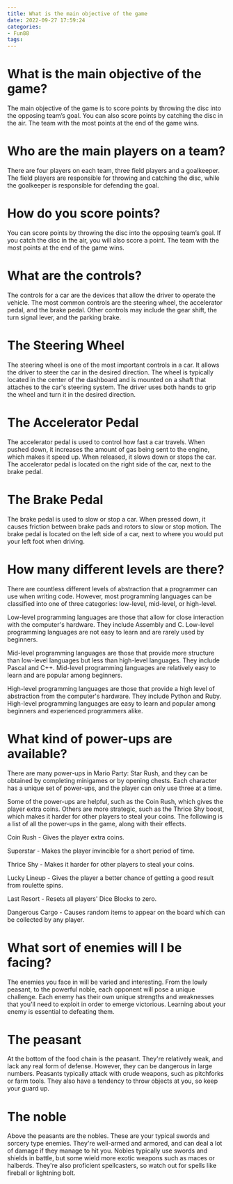 ```yaml
---
title: What is the main objective of the game
date: 2022-09-27 17:59:24
categories:
- Fun88
tags:
---
```



#  What is the main objective of the game?

The main objective of the game is to score points by throwing the disc into the opposing team’s goal. You can also score points by catching the disc in the air. The team with the most points at the end of the game wins.

# Who are the main players on a team?

There are four players on each team, three field players and a goalkeeper. The field players are responsible for throwing and catching the disc, while the goalkeeper is responsible for defending the goal.

# How do you score points?

You can score points by throwing the disc into the opposing team’s goal. If you catch the disc in the air, you will also score a point. The team with the most points at the end of the game wins.

#  What are the controls?

The controls for a car are the devices that allow the driver to operate the vehicle. The most common controls are the steering wheel, the accelerator pedal, and the brake pedal. Other controls may include the gear shift, the turn signal lever, and the parking brake.

# The Steering Wheel

The steering wheel is one of the most important controls in a car. It allows the driver to steer the car in the desired direction. The wheel is typically located in the center of the dashboard and is mounted on a shaft that attaches to the car's steering system. The driver uses both hands to grip the wheel and turn it in the desired direction.

# The Accelerator Pedal

The accelerator pedal is used to control how fast a car travels. When pushed down, it increases the amount of gas being sent to the engine, which makes it speed up. When released, it slows down or stops the car. The accelerator pedal is located on the right side of the car, next to the brake pedal.

# The Brake Pedal

The brake pedal is used to slow or stop a car. When pressed down, it causes friction between brake pads and rotors to slow or stop motion. The brake pedal is located on the left side of a car, next to where you would put your left foot when driving.

#  How many different levels are there?

There are countless different levels of abstraction that a programmer can use when writing code. However, most programming languages can be classified into one of three categories: low-level, mid-level, or high-level.

Low-level programming languages are those that allow for close interaction with the computer's hardware. They include Assembly and C. Low-level programming languages are not easy to learn and are rarely used by beginners.

Mid-level programming languages are those that provide more structure than low-level languages but less than high-level languages. They include Pascal and C++. Mid-level programming languages are relatively easy to learn and are popular among beginners.

High-level programming languages are those that provide a high level of abstraction from the computer's hardware. They include Python and Ruby. High-level programming languages are easy to learn and popular among beginners and experienced programmers alike.

#  What kind of power-ups are available?

There are many power-ups in Mario Party: Star Rush, and they can be obtained by completing minigames or by opening chests. Each character has a unique set of power-ups, and the player can only use three at a time.

Some of the power-ups are helpful, such as the Coin Rush, which gives the player extra coins. Others are more strategic, such as the Thrice Shy boost, which makes it harder for other players to steal your coins. The following is a list of all the power-ups in the game, along with their effects.

Coin Rush - Gives the player extra coins.

Superstar - Makes the player invincible for a short period of time.

Thrice Shy - Makes it harder for other players to steal your coins.

Lucky Lineup - Gives the player a better chance of getting a good result from roulette spins.

Last Resort - Resets all players' Dice Blocks to zero.

Dangerous Cargo - Causes random items to appear on the board which can be collected by any player.

#  What sort of enemies will I be facing?

The enemies you face in <game> will be varied and interesting. From the lowly peasant, to the powerful noble, each opponent will pose a unique challenge. Each enemy has their own unique strengths and weaknesses that you'll need to exploit in order to emerge victorious. Learning about your enemy is essential to defeating them.

# The peasant

At the bottom of the food chain is the peasant. They're relatively weak, and lack any real form of defense. However, they can be dangerous in large numbers. Peasants typically attack with crude weapons, such as pitchforks or farm tools. They also have a tendency to throw objects at you, so keep your guard up.

# The noble

Above the peasants are the nobles. These are your typical swords and sorcery type enemies. They're well-armed and armored, and can deal a lot of damage if they manage to hit you. Nobles typically use swords and shields in battle, but some wield more exotic weapons such as maces or halberds. They're also proficient spellcasters, so watch out for spells like fireball or lightning bolt.